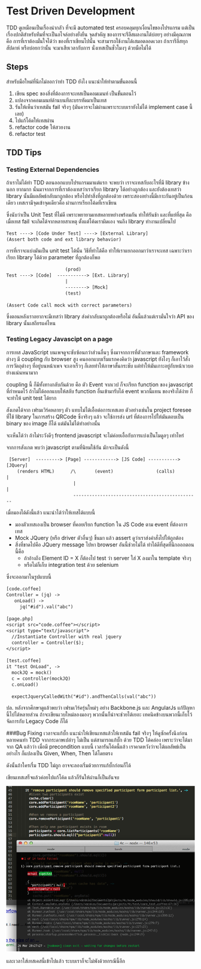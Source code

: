 Test Driven Development
===

TDD ดูเหมือนเป็นเรื่องน่ากลัว ที่จะมี automated test ครอบคลุมทุกเงื่อนไขของโปรแกรม แต่เป็นเรื่องปกติสำหรับทีมที่จะเป็นอไจล์อย่างยั่งยืน จุดสำคัญ
ของการจะรีลีสผลงานได้บ่อยๆ อย่างมีคุณภาพ คือ การที่เราต้องมั่นใจได้ว่า ของที่เราเขียนไปนั้น
จะสามารถใช้งานได้เสมอตลอดเวลา ถ้าเรารีลีสทุกสัปดาห์ หรือบ่อยกว่านั้น จะมาเสียเวลากับการ นั่งเทสเป็นชั่วโมงๆ ด้วยมือไม่ได้

Steps
---
สำหรับมือใหม่ที่นึกไม่ออกว่าทำ TDD ยังไง แนะนำให้ทำตามขั้นตอนนี้

1. เขียน spec ของสิ่งที่ต้องการจะเทสเป็นคอมเมนท์ เป็นขั้นตอนไว้
2. แปลงจากคอมเมนท์ด้านบนทีละบรรทัดมาเป็นเทส
3. รันให้เห็นว่าเทสมัน fail จริงๆ (มันควรจะไม่ผ่านเพราะระบบเรายังไม่ได้ implement case นี้เลย)
4. ไปแก้โค้ดให้เทสผ่าน
5. refactor code ให้สวยงาน
6. refactor test

TDD Tips
---

### Testing External Dependencies 
ถ้าเราไม่ได้ทำ TDD ตอนออกแบบโปรแกรมมาแต่แรก จะพบว่า เราจะเทสกับอะไรที่มี library ข้างนอก ยากมาก นั่นมาจากการที่เราต้องเทสว่าเราเรียก library ได้อย่างถูกต้อง และยังต้องเทสว่า library นั้นมีผลลัพธ์กลับมาถูกต้อง หรือไปทำสิ่งที่ถูกต้องด้วย เพราะสองอย่างนี้มีเกาะกันอยู่เป็นก้อนเดียว 
เทสเรามีจุดเข้าจุดเดียวคือ ผ่านการเรียกโค้ดที่เราเขียน

ซึ่งนับว่าเป็น Unit Test ที่ไม่ดี เพราะพยายามเทสหลายหย่างพร้อมกัน ทำให้รันช้า และที่แย่ที่สุด
คือ เมื่อเทส fail จะเกิดได้จากหลายสาเหตุ ตั้งแต่โค้ดเราผิดเอง จนถึง library ทำงานเปลี่ยนไป

                                      
    Test ----> [Code Under Test] ----> [External Library]
    (Assert both code and ext library behavior)

การที่เราจะแบ่งมันเป็น unit test ได้นั้น วิธีที่ทำได้คือ ทำให้เราแยกออกมาว่าเราจะเทส
เฉพาะว่าเราเรียก library ได้ด้วย parameter ที่ถูกต้องก็พอ

                          (prod)  
    Test ----> [Code]  -----------> [Ext. Library]
                          |
                          --------> [Mock]
                          (test)

    (Assert Code call mock with correct parameters)

ซึ่งตอนหลังเราอยากจะมีเทสว่า library ส่งค่ากลับมาถูกต้องหรือไม่ อันนี้แล้วแต่เรามั่นใจว่า API
ของ library นั้นเสถียรแค่ไหน

### Testing Legacy Javascipt on a page

การเทส JavaScript บนเพจดูจะซับซ้อนกว่าส่วนอื่นๆ ซึ่งมาจากการที่ตัวภาษาและ framework ต่างๆ มี coupling กับ browser สูง คนออกแบบเริ่มแรกคงคิดว่า javascript ยังไงๆ ก็เอาไว้สั่งการวัตถุต่างๆ
ที่อยู่บนหน้าเพจ จะเอาเร็วๆ ก็เลยทำให้ภาษาสั้นกระชับ แต่ทำให้มันเกาะอยู่กับหน้าเวบอย่างแน่นหนามาก

coupling นี้ ก็มีทั้งทางกลับกันด้วย คือ ตัว Event จากเวป ก็จะเรียก function ของ javascript ที่กำหนดไว้ ถ้าไม่ได้ออกแบบให้สลับ function อื่นเข้ามารับได้ event พวกนี้แทน
ของจริงได้ง่าย ก็จะทำให้ unit test ได้ยาก

สังเกตได้จาก เฟรมเวิร์คหลายๆ ตัว แทบไม่ได้เอื้อต่อการเทสเลย ตัวอย่างเช่นใน project foresee ที่ใช้ library ในการสร้าง QRCode ซึ่งจริงๆ แล้ว จะใช้การส่ง url ที่ต้องการไปให้มันตอบเป็น binary ของ image ก็ได้ แต่มันไม่ได้ทำอย่างนั้น

จะเห็นได้ว่า ถ้าไม่ระวังดีๆ frontend javascript จะไม่ค่อยเอื้อกับการแบ่งเป็นโมดูลๆ เท่าไหร่ 

จากการสังเกต พบว่า javascript ตามที่นิยมใช้กัน มักจะเป็นดังนี้

     [Server]  ---------> [Page] ------------> [JS Code] -----------> [JQuery]
        (renders HTML)      /\       (event)                (calls)        |
                             |                                             |
                             -----------------------------------------------

เมื่อมองได้ดังนี้แล้ว แนะนำได้ว่าให้เทสได้แบบนี้
* มองตัวเทสเองเป็น browser ที่คอยเรียก function ใน JS Code ตาม event ที่ต้องการเทส
* Mock JQuery (หรือ driver ตัวอื่นๆ) ขึ้นมา แล้ว assert ดูว่าเราส่งคำสั่งไปให้ถูกต้อง
* สิ่งที่ขาดไปคือ JQuery message ไปหา browser อันนี้ช่วยไม่ได้ ทำได้ดีที่สุดที่นึกออกตอนนี้คือ
   * ถ้าอ้างถึง Element ID = X ก็ต้องไป test ว่า server ใส่ X ลงมาใน template จริงๆ
   * หรือไม่ก็เก็บ integration test ด้วย selenium

ซึ่งจะออกมาในรูปแบบนี้

    [code.coffee]
    Controller = (jq) ->
       onLoad() -> 
         jq("#id").val("abc")
    
    [page.php]
    <script src="code.coffee"></script> 
    <script type="text/javascript">
      //Instantiate Controller with real jquery
      controller = Controller($);
    </script>
    
    [test.coffee]
    it "test OnLoad", ->
      mockJQ = mock()
      c = controller(mockJQ)
      c.onLoad()

      expectJqueryCalledWith("#id").andThenCalls(val("abc"))

ปล. หลังจากศึกษาดูแล้วพบว่า เฟรมเวิร์ครุ่นใหม่ๆ อย่าง Backbone.js และ AngularJs แก้ปัญหานี้ไปได้หลายส่วน ถ้าจะเขียนเวบใหม่ลองมองๆ พวกนั้นก็น่าจะช่วยได้เยอะ เทคนิคข้างบนพวกนี้เก็บไว้จัดการกับ Legacy Code ก็ได้

###Bug Fixing
เวลาจะแก้บั๊ก แนะนำให้เขียนเทสแล้วให้เทสมัน fail จริงๆ ให้ดูซักครั้งนึงก่อน หลายคนทำ TDD จากกระดาษเปล่าๆ ไม่เป็น แต่สามารถแก้บั๊ก
ด้วย TDD ได้คล่อง เพราะว่าจะได้มาจาก QA แล้วว่า เมื่อมี precondition แบบนี้ เวลารันโค้ดนี้แล้ว เราคาดหวังว่าจะได้ผลลัพธ์เป็นอย่างไร
ก็แปลงเป็น Given, When, Then ได้โดยตรง

ดังนั้นถ้าใครเรื่ม TDD ไม่ถูก อาจจะลองเริ่มด้วยการแก้บั๊กก่อนก็ได้

เขียนเทสเสร็จแล้วค่อยไปแก้โค้ด แล้วก็รันให้ผ่านก็เป็นอันจบ

![Img](images/tdd_bug_fixes.png "TDD & Bug Fixes")

และเวลาใส่เทสเคสนี้เข้าไปแล้ว ระบบเราก็จะไม่พังด้วยกรณีนี้อีก




